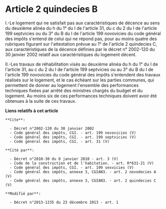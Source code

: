 # Article 2 quindecies B

I.-Le logement qui ne satisfait pas aux caractéristiques de décence au sens du deuxième alinéa du h du 1° du I de l'article
31, du c du 2 du I de l'article 199 septvicies ou du 3° du B du I de l'article 199 novovicies du code général des impôts
s'entend de celui qui ne répond pas, pour au moins quatre des rubriques figurant sur l'attestation prévue au 1° de l'article
2 quindecies C, aux caractéristiques de la décence définies par le décret n° 2002-120 du 30 janvier 2002 relatif aux
caractéristiques du logement décent. 

II.-Les travaux de réhabilitation visés au deuxième alinéa du h du 1° du I de l'article 31, au c du 2 du I de l'article 199
septvicies ou au 3° du B du I de l'article 199 novovicies du code général des impôts s'entendent des travaux réalisés sur le
logement, et le cas échéant sur les parties communes, qui permettent de donner au logement l'ensemble des performances
techniques fixées par arrêté des ministres chargés du budget et du logement. Au moins six de ces performances techniques
doivent avoir été obtenues à la suite de ces travaux.

**Liens relatifs à cet article**

	**Cite**:

	  - Décret n°2002-120 du 30 janvier 2002
	  - Code général des impôts, CGI. - art. 199 novovicies (V)
	  - Code général des impôts, CGI. - art. 199 septvicies (V)
	  - Code général des impôts, CGI. - art. 31 (V)

	**Cité par**:

	  - Décret n°2010-30 du 8 janvier 2010 - art. 3 (V)
	  - Code de la construction et de l'habitation. - art. R*631-21 (V)
	  - Code général des impôts, CGI. - art. 199 sexvicies (V)
	  - Code général des impôts, annexe 3, CGIAN3. - art. 2 novodecies A (V)
	  - Code général des impôts, annexe 3, CGIAN3. - art. 2 quindecies C (V)

	**Modifié par**:

	  - Décret n°2013-1235 du 23 décembre 2013 - art. 1
